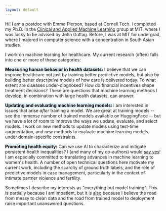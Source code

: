 ```yaml
---
layout: default
--- 
```


Hi! I am a postdoc with Emma Pierson, based at Cornell Tech. I completed my Ph.D. in the [Clinical and Applied Machine Learning](https://caml.csail.mit.edu/) group at MIT, where I was lucky to be advised by John Guttag. 
Before, I was at MIT for undergrad, where I majored in computer science with a concentration in South Asian studies. 

I work on machine learning for healthcare. My current research (often) falls into one or more of these categories:

**<mark style="background-color: #ADD9F450;"> Measuring human behavior in health datasets:</mark>**  I believe that we can improve healthcare not just
by training better predictive models, but also by building better *descriptive* models of how care is delivered today. To what extent are diseases under-diagnosed? 
How do financial incentives shape treatment decisions? These are questions that machine learning methods I develop, in combination with large health datasets, can answer. 

<!-- Datasets used in machine learning for healthcare are shaped by a complex system of human interaction and financial incentives.
I like thinking about how we can develop machine learning methods to measure processes that shape observable data, in order to:
(1) better understand the ways in which observable data differs from the data we wish to observe and 
(2) reason about the behavior of machine learning models trained on this data. -->

<!-- I've thought about this in the context of *underdiagnosis* (of intimate partner violence (NWH 2024), and in ongoing work, genetic disease and cardiovascular outcomes),
*patterns of health access* (heart failure), and most recently, *overtreatment*. -->

**<mark style="background-color: #ADD9F450;">  Updating and evaluating machine learning models:</mark>** I am interested in issues that arise *after* training a model. We are great at training models -- see the immense number of trained models available on HuggingFace -- but we have a lot of room to improve the ways we update, evaluate, and select models. I work on new methods to update models using test-time augmentation, and new methods to evaluate machine learning models under domain-specific constraints.

<!-- One powerful way to update a trained classifier is test-time augmentation [1, 2, 3, 4], a method that generates an ensemble of predictions using a single classifier by perturbing the input data. Test-time augmentation has several nice properties, all for the cost of multiple forward passes; I've looked at the effects of TTA on accuracy, robustness, and uncertainty estimation: 

I'm also interested in questions on model evaluation. The standard approach to model evaluation is to use a large labeled dataset, an expensive-at-best and impossible-at-worst procedure. I've thought about the implications of race data on assessments of algorithmic fairness, and how we can evaluate models with limited labeled data (under review). -->


**<mark style="background-color: #ADD9F450;"> Promoting health equity:</mark>** Can we use AI to characterize and mitigate persistent health inequalities? I (and many of my co-authors) would [say yes](https://arxiv.org/abs/2312.14804)! 
I am especially committed to translating advances in machine learning to women's health. A number of open technical questions here motivate my current work,
including the scarcity of ground truth labels, and the role of predictive models in case management, particularly in the context of intimate partner violence and fertility.

Sometimes I describe my interests as "everything but model training". This is partially because I am impatient, but it is <ins>also</ins> because I believe the road from messy to clean data and the road from trained model to deployment raise important unanswered questions. 

<!-- If you are a student interested in collaborating on these topics, do reach out! -->

<!-- Future:
    EHR underdiagnosis, genetic underdiagnosis
    -->

<!-- Future:
    Birth Control Switches
    Birth prediction -->
<!-- There is increased interest in reducing, reusing, and recycling machine learning models, particularly in downstream applications.  -->

<!-- I also use the intersection of machine learning and healthcare as a "model organism" for the interface between practitioners and machine learning researchers.  -->
<!-- There are fundamental questions about updating and evaluating models that challenge us today. -->


<!-- (1) Building better *descriptive* models of how care is delivered today. To what extent are diseases under-diagnosed? 
How do financial incentives shape treatment decisions? These are questions that machine learning methods I develop, in combination with large health datasets, can answer.

(2) Building better methods to update and evaluate machine learning models for context-specific tasks. 

(3) Using machine learning to *promote* health equity.  -->


<!-- - How can we use test-time augmentation to update a model to be more accurate? (ICCV 2021,  ICML UDL Workshop 2023)
- How can we use test-time augmentation to be more robust to out-of-distribution examples? (ICML UDL Workshop 2022)
- How do we update a model to produce more reliable uncertainty estimates? (under review) -->

<!-- - What are the risks of using coarse race data to evaluate clinical risk scores? (MLHC 23)
- How can we facilitate semantically-grounded, context-specific evaluation (CHI 23)
- How can we best evaluate classifiers in the absence of abundant labeled data? (under review) -->